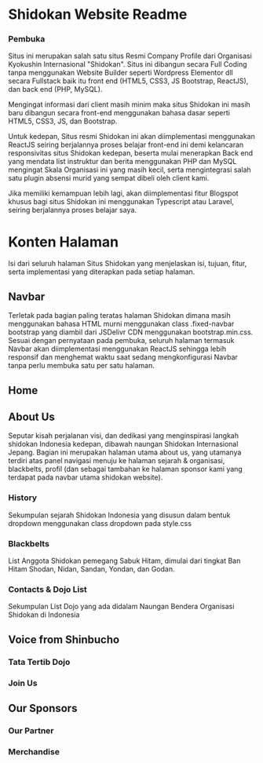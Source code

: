 # Shidokan Website Readme
### Pembuka
Situs ini merupakan salah satu situs Resmi Company Profile dari Organisasi Kyokushin Internasional "Shidokan".  Situs ini dibangun secara Full Coding tanpa menggunakan Website Builder seperti Wordpress Elementor dll secara Fullstack baik itu front end (HTML5, CSS3, JS Bootstrap, ReactJS), dan back end (PHP, MySQL).

Mengingat informasi dari client masih minim maka situs Shidokan ini masih baru dibangun secara front-end menggunakan bahasa dasar seperti HTML5, CSS3, JS, dan Bootstrap.

Untuk kedepan, Situs resmi Shidokan ini akan diimplementasi menggunakan ReactJS seiring berjalannya proses belajar front-end ini demi kelancaran responsivitas situs Shidokan kedepan, beserta mulai menerapkan Back end yang mendata list instruktur dan berita menggunakan PHP dan MySQL mengingat Skala Organisasi ini yang masih kecil, serta mengintegrasi salah satu plugin absensi murid yang sempat dibeli oleh client kami.

Jika memiliki kemampuan lebih lagi, akan diimplementasi fitur Blogspot khusus bagi situs Shidokan ini menggunakan Typescript atau Laravel, seiring berjalannya proses belajar saya.

# Konten Halaman
Isi dari seluruh halaman Situs Shidokan yang menjelaskan isi, tujuan, fitur, serta implementasi yang diterapkan pada setiap halaman.

## Navbar
Terletak pada bagian paling teratas halaman Shidokan dimana masih menggunakan bahasa HTML murni menggunakan class .fixed-navbar bootstrap yang diambil dari JSDelivr CDN menggunakan bootstrap.min.css.  Sesuai dengan pernyataan pada pembuka, seluruh halaman termasuk Navbar akan diimplementasi menggunakan ReactJS sehingga lebih responsif dan menghemat waktu saat sedang mengkonfigurasi Navbar tanpa perlu membuka satu per satu halaman.

## Home
## About Us
Seputar kisah perjalanan visi, dan dedikasi yang menginspirasi langkah shidokan Indonesia kedepan, dibawah naungan Shidokan Internasional Jepang.  Bagian ini merupakan halaman utama about us, yang utamanya terdiri atas panel navigasi menuju ke halaman sejarah & organisasi, blackbelts, profil (dan sebagai tambahan ke halaman sponsor kami yang terdapat pada navbar utama shidokan website).
### History
Sekumpulan sejarah Shidokan Indonesia yang disusun dalam bentuk dropdown menggunakan class dropdown pada style.css
### Blackbelts
List Anggota Shidokan pemegang Sabuk Hitam, dimulai dari tingkat Ban Hitam Shodan, Nidan, Sandan, Yondan, dan Godan.
### Contacts & Dojo List
Sekumpulan List Dojo yang ada didalam Naungan Bendera Organisasi Shidokan di Indonesia
## Voice from Shinbucho
### Tata Tertib Dojo
### Join Us
## Our Sponsors
### Our Partner
### Merchandise




